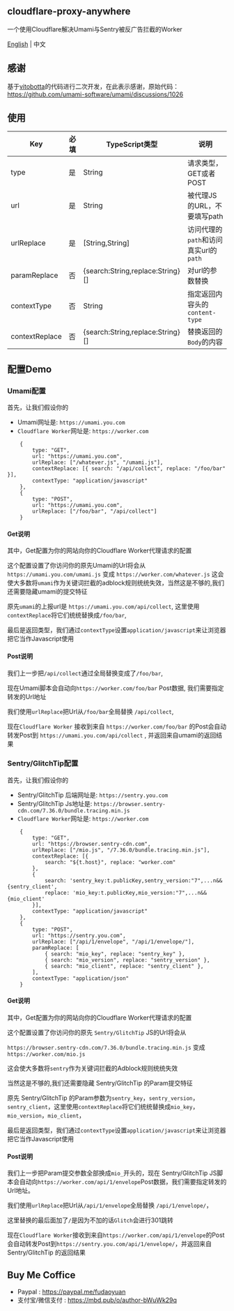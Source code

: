 ## cloudflare-proxy-anywhere
一个使用Cloudflare解决Umami与Sentry被反广告拦截的Worker

[English](readme.MD) | 中文

## 感谢
基于[vitobotta](https://github.com/vitobotta)的代码进行二次开发，在此表示感谢，原始代码：
https://github.com/umami-software/umami/discussions/1026

## 使用
Key | 必填 | TypeScript类型 | 说明
--- | --- | --- | ---
type |是 | String | 请求类型，GET或者POST
url | 是| String | 被代理JS的URL，不要填写path
urlReplace | 是 | [String,String]  | 访问代理的`path`和访问真实url的`path`
paramReplace | 否 | {search:String,replace:String}[] | 对url的参数替换
contextType | 否 | String | 指定返回内容头的 `content-type`
contextReplace | 否 | {search:String,replace:String}[] | 替换返回的`Body`的内容

## 配置Demo
### Umami配置
首先，让我们假设你的
 - Umami网址是: `https://umami.you.com`  
 - `Cloudflare Worker`网址是: `https://worker.com`
```
    {
        type: "GET",
        url: "https://umami.you.com",
        urlReplace: ["/whatever.js", "/umami.js"],
        contextReplace: [{ search: "/api/collect", replace: "/foo/bar" }],
        contextType: "application/javascript"
    },
    {
        type: "POST",
        url: "https://umami.you.com",
        urlReplace: ["/foo/bar", "/api/collect"]
    }
```
#### Get说明
其中，Get配置为你的网站向你的Cloudflare Worker代理请求的配置

这个配置设置了你访问你的原先Umami的Url将会从  
`https://umami.you.com/umami.js` 变成 `https://worker.com/whatever.js`
这会使大多数将`umami`作为关键词拦截的adblock规则统统失效，当然这是不够的,我们还需要隐藏umami的提交特征  

原先`umami`的上报url是 `https://umami.you.com/api/collect`, 这里使用`contextReplace`将它们统统替换成`/foo/bar`,

最后是返回类型，我们通过`contextType`设置`application/javascript`来让浏览器把它当作Javascript使用

#### Post说明

我们上一步把`/api/collect`通过全局替换变成了`/foo/bar`,

现在Umami脚本会自动向`https://worker.com/foo/bar` Post数据, 我们需要指定转发的Url地址

我们使用`urlReplace`把Url从`/foo/bar`全局替换 `/api/collect`,

现在`Cloudflare Worker` 接收到来自 `https://worker.com/foo/bar` 的Post会自动转发Post到 `https://umami.you.com/api/collect` , 并返回来自umami的返回结果

### Sentry/GlitchTip配置
首先，让我们假设你的
 - Sentry/GlitchTip 后端网址是: `https://sentry.you.com`  
 - Sentry/GlitchTip Js地址是: `https://browser.sentry-cdn.com/7.36.0/bundle.tracing.min.js`
 - `Cloudflare Worker`网址是: `https://worker.com`
```
    {
        type: "GET",
        url: "https://browser.sentry-cdn.com",
        urlReplace: ["/mio.js", "/7.36.0/bundle.tracing.min.js"],
        contextReplace: [{
            search: "${t.host}", replace: "worker.com"
        },
        {
            search: 'sentry_key:t.publicKey,sentry_version:"7",...n&&{sentry_client',
            replace: 'mio_key:t.publicKey,mio_version:"7",...n&&{mio_client'
        }],
        contextType: "application/javascript"
    },
    {
        type: "POST",
        url: "https://sentry.you.com",
        urlReplace: ["/api/1/envelope", "/api/1/envelope/"],
        paramReplace: [
            { search: "mio_key", replace: "sentry_key" },
            { search: "mio_version", replace: "sentry_version" },
            { search: "mio_client", replace: "sentry_client" },
        ],
        contextType: "application/json"
    }
```
 #### Get说明
其中，Get配置为你的网站向你的Cloudflare Worker代理请求的配置

这个配置设置了你访问你的原先 `Sentry/GlitchTip` JS的Url将会从

`https://browser.sentry-cdn.com/7.36.0/bundle.tracing.min.js` 变成 `https://worker.com/mio.js`

这会使大多数将`sentry`作为关键词拦截的Adblock规则统统失效

当然这是不够的,我们还需要隐藏 Sentry/GlitchTip 的Param提交特征

原先 Sentry/GlitchTip 的Param参数为`sentry_key`，`sentry_version`，`sentry_client`，这里使用`contextReplace`将它们统统替换成`mio_key`，`mio_version`，`mio_client`，

最后是返回类型，我们通过`contextType`设置`application/javascript`来让浏览器把它当作Javascript使用

#### Post说明
我们上一步把Param提交参数全部换成`mio_`开头的，现在 Sentry/GlitchTip JS脚本会自动向`https://worker.com/api/1/envelope`Post数据，我们需要指定转发的Url地址。

我们使用`urlReplace`把Url从`/api/1/envelope`全局替换 `/api/1/envelope/`，

这里替换的最后面加了`/`是因为不加的话`Glitch`会进行301跳转

现在`Cloudflare Worker`接收到来自`https://worker.com/api/1/envelope`的Post会自动转发Post到`https://sentry.you.com/api/1/envelope/`，并返回来自 Sentry/GlitchTip 的返回结果

## Buy Me Coffice
- Paypal : https://paypal.me/fudaoyuan
- 支付宝/微信支付 : https://mbd.pub/o/author-bWuWk29q